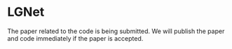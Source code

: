 # LGNet
The paper related to the code is being submitted. We will publish the paper and code immediately if the paper is accepted.
